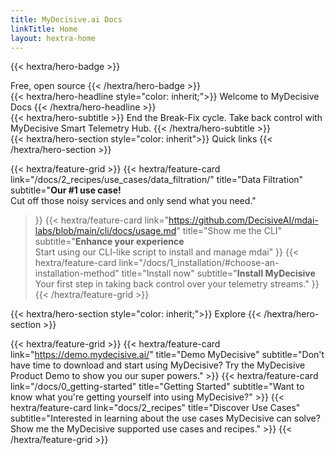 ```yaml
---
title: MyDecisive.ai Docs
linkTitle: Home
layout: hextra-home
---
```


<!-- WARNING -- ONLY UNCOMMENT IF YOU WANT TO DEBUG VERSION RENDERING

This guide targets v{{< version format="semver" >}}.
Full: {{< version format="semver" >}}

<p>Short: <span data-global="docs_version" data-format="short"></span></p>
<p>Semver: <span data-global="docs_version" data-format="semver"></span></p>

 -->

<!-- HERO 1 -->

{{< hextra/hero-badge >}}
  <div class="hx:w-2 hx:h-2 hx:rounded-full hx:bg-primary-400"></div>
  <span>Free, open source</span>
{{< /hextra/hero-badge >}}

<div class="hx:mt-6 hx:mb-6">
{{< hextra/hero-headline style="color: inherit;">}}
  Welcome to MyDecisive Docs
{{< /hextra/hero-headline >}}
</div>

<div class="hx:mb-5">
{{< hextra/hero-subtitle >}}
End the Break-Fix cycle. Take back control with MyDecisive Smart Telemetry Hub.
{{< /hextra/hero-subtitle >}}
</div>


<div class="hx:mt-6 hx:mb-6">
{{< hextra/hero-section style="color: inherit">}}
  Quick links
{{< /hextra/hero-section >}}
</div>

{{< hextra/feature-grid >}}
  {{< hextra/feature-card
    link="/docs/2_recipes/use_cases/data_filtration/"
    title="Data Filtration"
    subtitle="**Our #1 use case!**<br/> Cut off those noisy services and only send what you need."
  >}}
  {{< hextra/feature-card
    link="https://github.com/DecisiveAI/mdai-labs/blob/main/cli/docs/usage.md"
    title="Show me the CLI"
    subtitle="**Enhance your experience**<br/> Start using our CLI-like script to install and manage mdai"
  >}}
  {{< hextra/feature-card
    link="/docs/1_installation/#choose-an-installation-method"
    title="Install now"
    subtitle="**Install MyDecisive** Your first step in taking back control over your telemetry streams."
  >}}
{{< /hextra/feature-grid >}}


<div class="hx:mt-6 hx:mb-6">
{{< hextra/hero-section style="color: inherit;">}}
  Explore
{{< /hextra/hero-section >}}
</div>

{{< hextra/feature-grid >}}
  {{< hextra/feature-card
      link="https://demo.mydecisive.ai/"
      title="Demo MyDecisive"
      subtitle="Don't have time to download and start using MyDecisive? Try the MyDecisive Product Demo to show you our super powers."
    >}}
    {{< hextra/feature-card
      link="/docs/0_getting-started"
      title="Getting Started"
      subtitle="Want to know what you're getting yourself into using MyDecisive?"
    >}}
    {{< hextra/feature-card
      link="docs/2_recipes"
      title="Discover Use Cases"
      subtitle="Interested in learning about the use cases MyDecisive can solve? Show me the MyDecisive supported use cases and recipes."
    >}}
{{< /hextra/feature-grid >}}